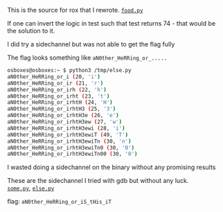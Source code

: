 [](ctf=csaw-quals-2023)
[](type=rev)
[](tags=)
[](tools=)

This is the source for rox that I rewrote. [`food.py`](./food.py)

If one can invert the logic in test such that test returns 74 - that would be the solution to it.

I did try a sidechannel but was not able to get the flag fully

The flag looks something like `aN0ther_HeRRing_or_.....`
```sh
osboxes@osboxes:~ $ python3 /tmp/else.py
aN0ther_HeRRing_or_i (20, 'i')
aN0ther_HeRRing_or_ir (21, 'r')
aN0ther_HeRRing_or_irh (22, 'h')
aN0ther_HeRRing_or_irht (23, 't')
aN0ther_HeRRing_or_irhtH (24, 'H')
aN0ther_HeRRing_or_irhtH3 (25, '3')
aN0ther_HeRRing_or_irhtH3e (26, 'e')
aN0ther_HeRRing_or_irhtH3ew (27, 'w')
aN0ther_HeRRing_or_irhtH3ewi (28, 'i')
aN0ther_HeRRing_or_irhtH3ewiT (49, 'T')
aN0ther_HeRRing_or_irhtH3ewiTn (30, 'n')
aN0ther_HeRRing_or_irhtH3ewiTn0 (30, '0')
aN0ther_HeRRing_or_irhtH3ewiTn00 (30, '0')
```

I wasted doing a sidechannel on the binary without any promising results

These are the sidechannel I tried with gdb but without any luck.\
[`some.py`](./some.py), [`else.py`](./else.py)

flag: `aN0ther_HeRRing_or_iS_tHis_iT`